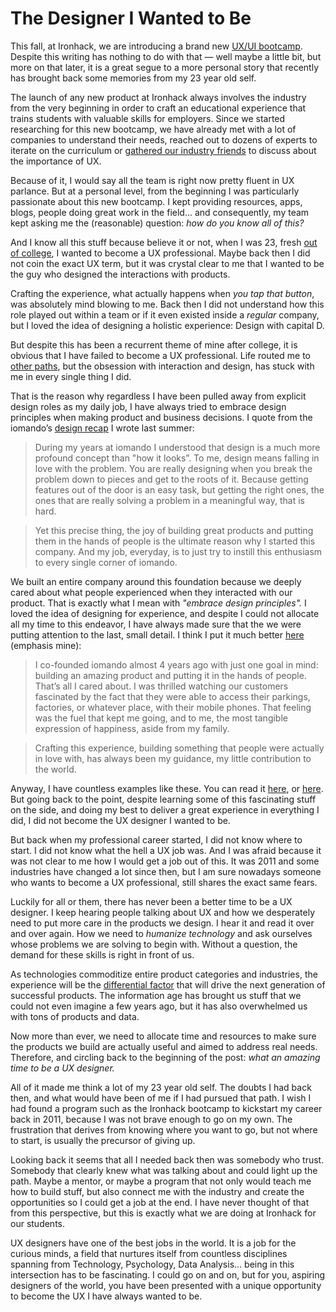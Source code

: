 # The Designer I Wanted to Be
This fall, at Ironhack, we are introducing a brand new [UX/UI bootcamp](https://www.ironhack.com/en/ux-ui-design-bootcamp). Despite this writing has nothing to do with that — well maybe a little bit, but more on that later, it is a great segue to a more personal story that recently has brought back some memories from my 23 year old self.

The launch of any new product at Ironhack always involves the industry from the very beginning in order to craft an educational experience that trains students with valuable skills for employers. Since we started researching for this new bootcamp, we have already met with a lot of companies to understand their needs, reached out to dozens of experts to iterate on the curriculum or [gathered our industry friends](http://www.meetup.com/ironhack-barcelona/events/232025284/) to discuss about the importance of UX.

Because of it, I would say all the team is right now pretty fluent in UX parlance. But at a personal level, from the beginning I was particularly passionate about this new bootcamp. I kept providing resources, apps, blogs, people doing great work in the field... and consequently, my team kept asking me the (reasonable) question: *how do you know all of this?*

And I know all this stuff because believe it or not, when I was 23, fresh [out of college](http://collado.io/blog/2013/9/8/the-industrial-engineer), I wanted to become a UX professional. Maybe back then I did not coin the exact UX term, but it was crystal clear to me that I wanted to be the guy who designed the interactions with products.

Crafting the experience, what actually happens when *you tap that button*, was absolutely mind blowing to me. Back then I did not understand how this role played out within a team or if it even existed inside a *regular* company, but I loved the idea of designing a holistic experience: Design with capital D.

But despite this has been a recurrent theme of mine after college, it is obvious that I have failed to become a UX professional. Life routed me to [other paths](http://collado.io/iomando), but the obsession with interaction and design, has stuck with me in every single thing I did.

That is the reason why regardless I have been pulled away from explicit design roles as my daily job, I have always tried to embrace design principles when making product and business decisions. I quote from the iomando’s [design recap](http://collado.io/blog/2015/6/8/iomando-design) I wrote last summer:

> During my years at iomando I understood that design is a much more profound concept than "how it looks”. To me, design means falling in love with the problem. You are really designing when you break the problem down to pieces and get to the roots of it. Because getting features out of the door is an easy task, but getting the right ones, the ones that are really solving a problem in a meaningful way, that is hard.

> Yet this precise thing, the joy of building great products and putting them in the hands of people is the ultimate reason why I started this company. And my job, everyday, is to just try to instill this enthusiasm to every single corner of iomando.

We built an entire company around this foundation because we deeply cared about what people experienced when they interacted with our product. That is exactly what I mean with *"embrace design principles".* I loved the idea of designing for experience, and despite I could not allocate all my time to this endeavor, I have always made sure that the we were putting attention to the last, small detail. I think I put it much better [here](http://collado.io/blog/2015/10/4/stepping-down) (emphasis mine):

> I co-founded iomando almost 4 years ago with just one goal in mind: building an amazing product and putting it in the hands of people. That’s all I cared about. I was thrilled watching our customers fascinated by the fact that they were able to access their parkings, factories, or whatever place, with their mobile phones. That feeling was the fuel that kept me going, and to me, the most tangible expression of happiness, aside from my family.

> Crafting this experience, building something that people were actually in love with, has always been my guidance, my little contribution to the world.

Anyway, I have countless examples like these. You can read it [here](http://collado.io/blog/2015/4/17/lifestyle-businesses), or [here](http://collado.io/blog/2014/12/7/30-under-30). But going back to the point, despite learning some of this fascinating stuff on the side, and doing my best to deliver a great experience in everything I did, I did not become the UX designer I wanted to be.

But back when my professional career started, I did not know where to start. I did not know what the hell a UX job was. And I was afraid because it was not clear to me how I would get a job out of this. It was 2011 and some industries have changed a lot since then, but I am sure nowadays someone who wants to become a UX professional, still shares the exact same fears.

Luckily for all or them, there has never been a better time to be a UX designer. I keep hearing people talking about UX and how we desperately need to put more care in the products we design. I hear it and read it over and over again. How we need to *humanize technology* and ask ourselves whose problems we are solving to begin with. Without a question, the demand for these skills is right in front of us.

As technologies commoditize entire product categories and industries, the experience will be the [differential factor](https://stratechery.com/2013/clayton-christensen-got-wrong/) that will drive the next generation of successful products. The information age has brought us stuff that we could not even imagine a few years ago, but it has also overwhelmed us with tons of products and data.

Now more than ever, we need to allocate time and resources to make sure the products we build are actually useful and aimed to address real needs. Therefore, and circling back to the beginning of the post: *what an amazing time to be a UX designer.*

All of it made me think a lot of my 23 year old self. The doubts I had back then, and what would have been of me if I had pursued that path. I wish I had found a program such as the Ironhack bootcamp to kickstart my career back in 2011, because I was not brave enough to go on my own. The frustration that derives from knowing where you want to go, but not where to start, is usually the precursor of giving up.

Looking back it seems that all I needed back then was somebody who trust. Somebody that clearly knew what was talking about and could light up the path. Maybe a mentor, or maybe a program that not only would teach me how to build stuff, but also connect me with the industry and create the opportunities so I could get a job at the end. I have never thought of that from this perspective, but this is exactly what we are doing at Ironhack for our students.

UX designers have one of the best jobs in the world. It is a job for the curious minds, a field that nurtures itself from countless disciplines spanning from Technology, Psychology, Data Analysis... being in this intersection has to be fascinating. I could go on and on, but for you, aspiring designers of the world, you have been presented with a unique opportunity to become the UX I have always wanted to be.